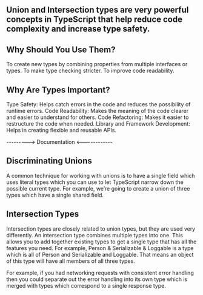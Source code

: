 

## Union and Intersection types are very powerful concepts in TypeScript that help reduce code complexity and increase type safety.

## Why Should You Use Them?

To create new types by combining properties from multiple interfaces or types.
To make type checking stricter.
To improve code readability.

## Why Are Types Important?

Type Safety: Helps catch errors in the code and reduces the possibility of runtime errors.
Code Readability: Makes the meaning of the code clearer and easier to understand for others.
Code Refactoring: Makes it easier to restructure the code when needed.
Library and Framework Development: Helps in creating flexible and reusable APIs.

   --------->  Documentation  <------------
   
## Discriminating Unions
A common technique for working with unions is to have a single field which uses literal types which you can use to let TypeScript narrow down the possible current type. For example, we’re going to create a union of three types which have a single shared field.


## Intersection Types
Intersection types are closely related to union types, but they are used very differently. An intersection type combines multiple types into one. This allows you to add together existing types to get a single type that has all the features you need. For example, Person & Serializable & Loggable is a type which is all of Person and Serializable and Loggable. That means an object of this type will have all members of all three types.

For example, if you had networking requests with consistent error handling then you could separate out the error handling into its own type which is merged with types which correspond to a single response type.